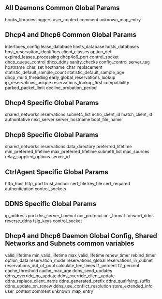 ## All Daemons Common Global Params

hooks_libraries
loggers
user_context
comment
unknown_map_entry

## Dhcp4 and Dhcp6 Common Global Params

interfaces_config
lease_database
hosts_database
hosts_databases
host_reservation_identifiers
client_classes
option_def
expired_leases_processing
dhcp4o6_port
control_socket
dhcp_queue_control
dhcp_ddns
sanity_checks
config_control
server_tag
hostname_char_set
hostname_char_replacement
statistic_default_sample_count
statistic_default_sample_age
dhcp_multi_threading
early_global_reservations_lookup
ip_reservations_unique
reservations_lookup_first
compatibility
parked_packet_limit
decline_probation_period

## Dhcp4 Specific Global Params
shared_networks
reservations
subnet4_list
echo_client_id
match_client_id
authoritative
next_server
server_hostname
boot_file_name

## Dhcp6 Specific Global Params
shared_networks
reservations
data_directory
preferred_lifetime
min_preferred_lifetime
max_preferred_lifetime
subnet6_list
mac_sources
relay_supplied_options
server_id

## CtrlAgent Specific Global Params
http_host
http_port
trust_anchor
cert_file
key_file
cert_required
authentication
control_sockets

## DDNS Specific Global Params
ip_address
port
dns_server_timeout
ncr_protocol
ncr_format
forward_ddns
reverse_ddns
tsig_keys
control_socket

## Dhcp4 and Dhcp6 Daemon Global Config, Shared Networks and Subnets common variables

valid_lifetime
min_valid_lifetime
max_valid_lifetime
renew_timer
rebind_timer
option_data
reservation_mode
reservations_global
reservations_in_subnet
reservations_out_of_pool
calculate_tee_times
t1_percent
t2_percent
cache_threshold
cache_max_age
ddns_send_updates
ddns_override_no_update
ddns_override_client_update
ddns_replace_client_name
ddns_generated_prefix
ddns_qualifying_suffix
ddns_update_on_renew
ddns_use_conflict_resolution
store_extended_info
user_context
comment
unknown_map_entry